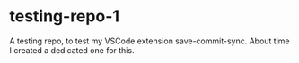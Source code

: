 # testing-repo-1
A testing repo, to test my VSCode extension save-commit-sync. About time I created a dedicated one for this.
